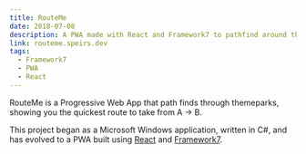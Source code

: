 ```yaml
---
title: RouteMe
date: 2018-07-08
description: A PWA made with React and Framework7 to pathfind around themeparks
link: routeme.speirs.dev
tags:
  - Framework7
  - PWA
  - React
---
```

RouteMe is a Progressive Web App that path finds through themeparks, showing you the quickest route to take from A → B.

This project began as a Microsoft Windows application, written in C#, and has evolved to a PWA built using [React](https://create-react-app.dev) and [Framework7](https://framework7.io).
